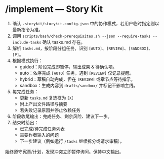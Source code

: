 # /implement — Story Kit

1. 确认 `.storykit/storykit.config.json` 中的协作模式，若用户临时指定则以最新指令为准。
2. 调用 `scripts/bash/check-prerequisites.sh --json --require-tasks --include-tasks` 确认 tasks.md 存在。
3. 解析 `tasks.md`，按阶段分组任务，识别 `[AUTO]`、`[REVIEW]`、`[SANDBOX]`、`[P]`。
4. 根据模式执行：
   - guided：阶段完成即暂停，输出成果 & 待确认项。
   - auto：依序完成 `[AUTO]` 任务，遇到 `[REVIEW]` 仅记录提醒。
   - hybrid：草稿自动完成，但在 `[REVIEW]` 或章节点等待指示。
   - sandbox：生成内容到 `drafts/sandbox/` 并标记不影响主线。
5. 每完成任务：
   - 更新 `tasks.md` 复选框为 `[X]`
   - 附上产出文件路径与摘要
   - 若失败记录原因并停止依赖任务
6. 阶段收尾输出：完成任务、剩余风险、建议下一步。
7. 结束时给出：
   - 已完成/待完成任务列表
   - 需要作者输入的问题
   - 下一步建议（例如运行 `/tasks` 继续拆分或请求审稿）。

始终遵守宪章/计划，发现冲突立即暂停询问。保持中文输出。
